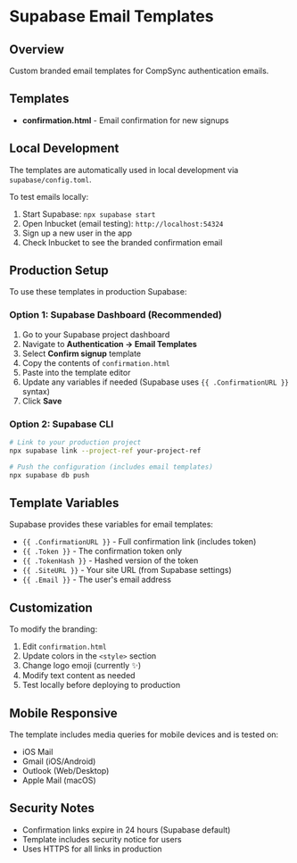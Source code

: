 # Supabase Email Templates

## Overview

Custom branded email templates for CompSync authentication emails.

## Templates

- **confirmation.html** - Email confirmation for new signups

## Local Development

The templates are automatically used in local development via `supabase/config.toml`.

To test emails locally:
1. Start Supabase: `npx supabase start`
2. Open Inbucket (email testing): `http://localhost:54324`
3. Sign up a new user in the app
4. Check Inbucket to see the branded confirmation email

## Production Setup

To use these templates in production Supabase:

### Option 1: Supabase Dashboard (Recommended)

1. Go to your Supabase project dashboard
2. Navigate to **Authentication → Email Templates**
3. Select **Confirm signup** template
4. Copy the contents of `confirmation.html`
5. Paste into the template editor
6. Update any variables if needed (Supabase uses `{{ .ConfirmationURL }}` syntax)
7. Click **Save**

### Option 2: Supabase CLI

```bash
# Link to your production project
npx supabase link --project-ref your-project-ref

# Push the configuration (includes email templates)
npx supabase db push
```

## Template Variables

Supabase provides these variables for email templates:

- `{{ .ConfirmationURL }}` - Full confirmation link (includes token)
- `{{ .Token }}` - The confirmation token only
- `{{ .TokenHash }}` - Hashed version of the token
- `{{ .SiteURL }}` - Your site URL (from Supabase settings)
- `{{ .Email }}` - The user's email address

## Customization

To modify the branding:

1. Edit `confirmation.html`
2. Update colors in the `<style>` section
3. Change logo emoji (currently ✨)
4. Modify text content as needed
5. Test locally before deploying to production

## Mobile Responsive

The template includes media queries for mobile devices and is tested on:
- iOS Mail
- Gmail (iOS/Android)
- Outlook (Web/Desktop)
- Apple Mail (macOS)

## Security Notes

- Confirmation links expire in 24 hours (Supabase default)
- Template includes security notice for users
- Uses HTTPS for all links in production
